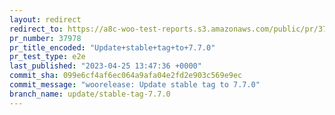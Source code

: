 ```yaml
---
layout: redirect
redirect_to: https://a8c-woo-test-reports.s3.amazonaws.com/public/pr/37978/e2e/index.html
pr_number: 37978
pr_title_encoded: "Update+stable+tag+to+7.7.0"
pr_test_type: e2e
last_published: "2023-04-25 13:47:36 +0000"
commit_sha: 099e6cf4af6ec064a9afa04e2fd2e903c569e9ec
commit_message: "woorelease: Update stable tag to 7.7.0"
branch_name: update/stable-tag-7.7.0
---
```

